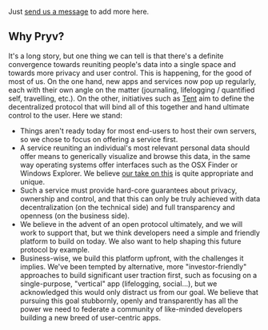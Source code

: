 Just [send us a message](mailto:developers@pryv.com) to add more here.

## Why Pryv?

It's a long story, but one thing we can tell is that there's a definite convergence towards reuniting people's data into a single space and towards more privacy and user control. This is happening, for the good of most of us.
On the one hand, new apps and services now pop up regularly, each with their own angle on the matter (journaling, lifelogging / quantified self, travelling, etc.). On the other, initiatives such as [Tent](https://tent.io) aim to define the decentralized protocol that will bind all of this together and hand ultimate control to the user.
Here we stand:

- Things aren't ready today for most end-users to host their own servers, so we chose to focus on offering a service first.
- A service reuniting an individual's most relevant personal data should offer means to generically visualize and browse this data, in the same way operating systems offer interfaces such as the OSX Finder or Windows Explorer. We believe [our take on this](#TODO) is quite appropriate and unique.
- Such a service must provide hard-core guarantees about privacy, ownership and control, and that this can only be truly achieved with data decentralization (on the technical side) and full transparency and openness (on the business side).
- We believe in the advent of an open protocol ultimately, and we will work to support that, but we think developers need a simple and friendly platform to build on today. We also want to help shaping this future protocol by example.
- Business-wise, we build this platform upfront, with the challenges it implies. We've been tempted by alternative, more "investor-friendly" approaches to build significant user traction first, such as focusing on a single-purpose, "vertical" app (lifelogging, social...), but we acknowledged this would only distract us from our goal. We believe that pursuing this goal stubbornly, openly and transparently has all the power we need to federate a community of like-minded developers building a new breed of user-centric apps.
